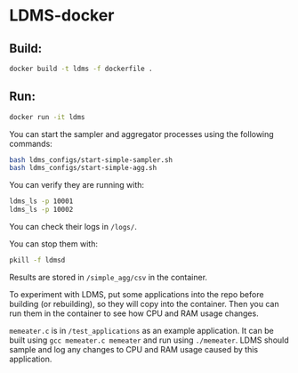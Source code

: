 # LDMS-docker

## Build:

```bash
docker build -t ldms -f dockerfile .
```

## Run:

```bash
docker run -it ldms
```

You can start the sampler and aggregator processes using the following commands:
```bash
bash ldms_configs/start-simple-sampler.sh
bash ldms_configs/start-simple-agg.sh
```

You can verify they are running with:
```bash
ldms_ls -p 10001
ldms_ls -p 10002
```

You can check their logs in `/logs/`.

You can stop them with:
```bash
pkill -f ldmsd
```

Results are stored in `/simple_agg/csv` in the container.

To experiment with LDMS, put some applications into the repo before building (or rebuilding), so they will copy into the container.
Then you can run them in the container to see how CPU and RAM usage changes.

`memeater.c` is in `/test_applications` as an example application. It can be built using
`gcc memeater.c memeater` and run using `./memeater`.
LDMS should sample and log any changes to CPU and RAM usage caused by this application.